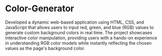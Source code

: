 # Color-Generator
Developed a dynamic web-based application using HTML, CSS, and JavaScript that allows users to input red, green, and blue (RGB) values to generate custom background colors in real time. The project showcases interactive color manipulation, providing users with a hands-on experience in understanding RGB color models while instantly reflecting the chosen values as the page's background color.
